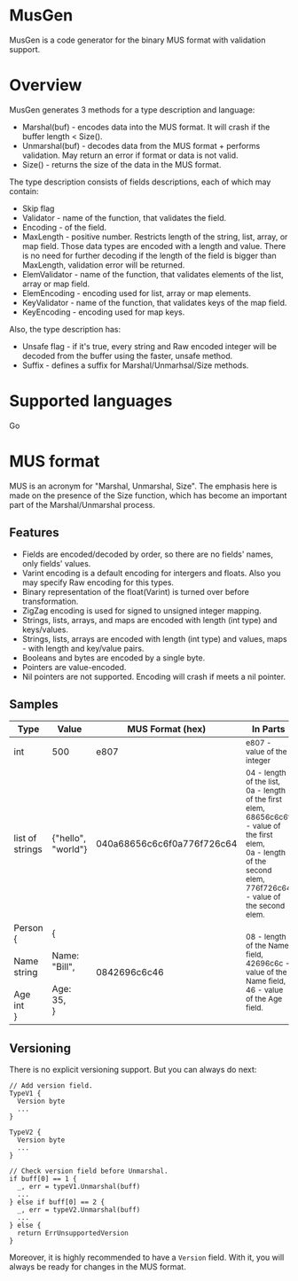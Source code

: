 # MusGen
MusGen is a code generator for the binary MUS format with validation support.

# Overview
MusGen generates 3 methods for a type description and language:
- Marshal(buf) - encodes data into the MUS format. It will crash if the buffer
  length < Size().
- Unmarshal(buf) - decodes data from the MUS format + performs validation. May 
  return an error if format or data is not valid.
- Size() - returns the size of the data in the MUS format.

The type description consists of fields descriptions, each of which may contain:
- Skip flag
- Validator - name of the function, that validates the field.
- Encoding - of the field.
- MaxLength - positive number. Restricts length of the string, list, array, or
  map field. Those data types are encoded with a length and value.
  There is no need for further decoding if the length of the field is bigger
  than MaxLength, validation error will be returned.
- ElemValidator - name of the function, that validates elements of the list, 
  array or map field.
- ElemEncoding - encoding used for list, array or map elements.
- KeyValidator - name of the function, that validates keys of the map field.
- KeyEncoding - encoding used for map keys.

Also, the type description has:
- Unsafe flag - if it's true, every string and Raw encoded integer will 
  be decoded from the buffer using the faster, unsafe method.
- Suffix - defines a suffix for Marshal/Unmarhsal/Size methods.

# Supported languages
Go

# MUS format
MUS is an acronym for "Marshal, Unmarshal, Size". The emphasis here is made on 
the presence of the Size function, which has become an important part of the 
Marshal/Unmarshal process.

## Features
- Fields are encoded/decoded by order, so there are no fields' names, only 
  fields' values.
- Varint encoding is a default encoding for intergers and floats. Also you may 
  specify Raw encoding for this types.
- Binary representation of the float(Varint) is turned over before 
  transformation.
- ZigZag encoding is used for signed to unsigned integer mapping.
- Strings, lists, arrays, and maps are encoded with length (int type) and 
  keys/values.
- Strings, lists, arrays are encoded with length (int type) and values, maps -
  with length and key/value pairs.
- Booleans and bytes are encoded by a single byte.
- Pointers are value-encoded.
- Nil pointers are not supported. Encoding will crash if meets a nil pointer.

## Samples
| Type            |     Value           |     MUS Format (hex)                  |     In Parts          |
|-----------------|---------------------|---------------------------------------|-----------------------|
| int             | 500                 | e807                                  | <sub>e807 - value of the integer</sub> |
| list of strings | {"hello", "world"}  | 040a68656c6c6f0a776f726c64            | <sub>04 - length of the list,<br>0a - length of the first elem,<br>68656c6c6f - value of the first elem,<br>0a - length of the second elem,<br>776f726c64 - value of the second elem.</sub> |
| Person {<br>  Name string<br>  Age int<br>} | {<br>  Name: "Bill",<br>  Age: 35,<br>} | 0842696c6c46 | <sub>08 - length of the Name field,<br>42696c6c - value of the Name field,<br>46 - value of the Age field.</sub> |

## Versioning
There is no explicit versioning support. But you can always do next:
```
// Add version field.
TypeV1 {        
  Version byte
  ...
}

TypeV2 {
  Version byte
  ...
}

// Check version field before Unmarshal.
if buff[0] == 1 {
  _, err = typeV1.Unmarshal(buff)
  ...
} else if buff[0] == 2 {
  _, err = typeV2.Unmarshal(buff)
  ...
} else {
  return ErrUnsupportedVersion
}
```

Moreover, it is highly recommended to have a `Version` field. With it, you 
will always be ready for changes in the MUS format.
